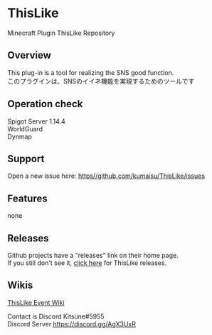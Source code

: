 # ThisLike
Minecraft Plugin ThisLike Repository
  
## Overview  
  
This plug-in is a tool for realizing the SNS good function.  
このプラグインは、SNSのイイネ機能を実現するためのツールです
  
## Operation check  
Spigot Server 1.14.4  
WorldGuard  
Dynmap  
  
## Support  
Open a new issue here: [https//github.com/kumaisu/ThisLike/issues](https://github.com/kumaisu/ThisLike/issues)  
  
## Features  
none  
  
## Releases  
Github projects have a "releases" link on their home page.  
If you still don't see it, [click here](https://github.com/kumaisu/ThisLike/releases) for ThisLike releases.  
  
## Wikis  
[ThisLike Event Wiki](https://github.com/kumaisu/ThisLike/wiki)  
  
Contact is Discord Kitsune#5955  
Discord Server https://discord.gg/AgX3UxR  
